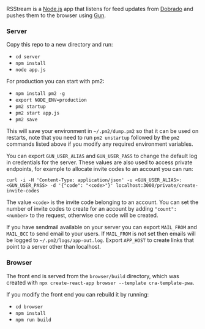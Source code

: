 RSStream is a [Node.js](https://nodejs.org) app that listens for feed updates from [Dobrado](https://dobrado.net) and pushes them to the browser using [Gun](https://gun.eco).

### Server

Copy this repo to a new directory and run:

 - `cd server`
 - `npm install`
 - `node app.js`

For production you can start with pm2:

 - `npm install pm2 -g`
 - `export NODE_ENV=production`
 - `pm2 startup`
 - `pm2 start app.js`
 - `pm2 save`

This will save your environment in `~/.pm2/dump.pm2` so that it can be used on
restarts, note that you need to run `pm2 unstartup` followed by the `pm2`
commands listed above if you modify any required environment variables.

You can export `GUN_USER_ALIAS` and `GUN_USER_PASS` to change the default
log in credentials for the server. These values are also used to access private
endpoints, for example to allocate invite codes to an account you can run:

`curl -i -H 'Content-Type: application/json' -u <GUN_USER_ALIAS>:<GUN_USER_PASS> -d '{"code": "<code>"}' localhost:3000/private/create-invite-codes`

The value `<code>` is the invite code belonging to an account. You can set the
number of invite codes to create for an account by adding `"count": <number>`
to the request, otherwise one code will be created.

If you have sendmail available on your server you can export `MAIL_FROM` and
`MAIL_BCC` to send email to your users. If `MAIL_FROM` is not set then emails
will be logged to `~/.pm2/logs/app-out.log`. Export `APP_HOST` to create links
that point to a server other than localhost.

### Browser

The front end is served from the `browser/build` directory, which was created
with `npx create-react-app browser --template cra-template-pwa`.

If you modify the front end you can rebuild it by running:

 - `cd browser`
 - `npm install`
 - `npm run build`

